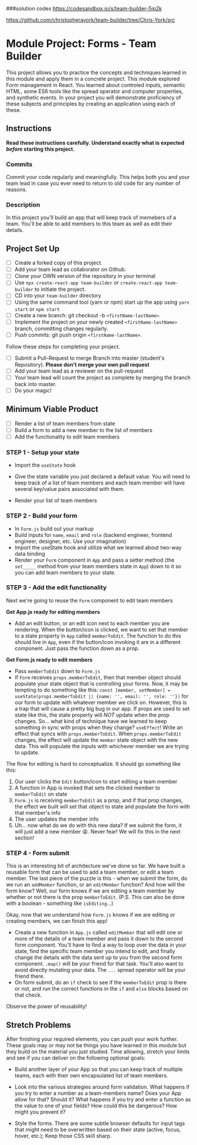 ###solution codes
https://codesandbox.io/s/team-builder-5jp2k

https://github.com/christopherayork/team-builder/tree/Chris-York/src

# Module Project: Forms - Team Builder

This project allows you to practice the concepts and techniques learned in this module and apply them in a concrete project. This module explored Form management in React. You learned about controled inputs, semantic HTML, some ES6 tools like the spread operator and computer properties, and synthetic events. In your project you will demonstrate proficiency of these subjects and principles by creating an application using each of these.

## Instructions

**Read these instructions carefully. Understand exactly what is expected _before_ starting this project.**

### Commits

Commit your code regularly and meaningfully. This helps both you and your team lead in case you ever need to return to old code for any number of reasons.

### Description

In this project you'll build an app that will keep track of memebers of a team. You'll be able to add members to this team as well as edit their details.

## Project Set Up

- [ ] Create a forked copy of this project.
- [ ] Add your team lead as collaborator on Github.
- [ ] Clone your OWN version of the repository in your terminal
- [ ] Use `npx create-react-app team-builder` or `create-react-app team-builder` to initiate the project.
- [ ] CD into your `team-builder` directory
- [ ] Using the same command tool (yarn or npm) start up the app using `yarn start` or `npm start`
- [ ] Create a new branch: git checkout -b `<firstName-lastName>`.
- [ ] Implement the project on your newly created `<firstName-lastName>` branch, committing changes regularly.
- [ ] Push commits: git push origin `<firstName-lastName>`.

Follow these steps for completing your project.

- [ ] Submit a Pull-Request to merge <firstName-lastName> Branch into master (student's Repository). **Please don't merge your own pull request**
- [ ] Add your team lead as a reviewer on the pull-request
- [ ] Your team lead will count the project as complete by merging the branch back into master.
- [ ] Do your magic!

## Minimum Viable Product

- [ ] Render a list of team members from state
- [ ] Build a form to add a new member to the list of members
- [ ] Add the functionality to edit team members

### STEP 1 - Setup your state

- Import the `useState` hook

- Give the state variable you just declared a default value. You will need to keep track of a list of team members and each team member will have several key/value pairs associated with them.

- Render your list of team members

### STEP 2 - Build your form

- In `Form.js` build out your markup
- Build inputs for `name`, `email` and `role` (backend engineer, frontend engineer, designer, etc. Use your imagination)
- Import the useState hook and utilize what we learned about two-way data binding
- Render your `Form` component in `App` and pass a setter method (the `set_____` method from your team members state in `App`) down to it so you can add team members to your state.

### STEP 3 - Add the edit functionality

Next we're going to reuse the `Form` component to edit team members

**Get App.js ready for editing members**
- Add an edit button, or an edit icon next to each member you are rendering. When the button/icon is clicked, we want to set that member to a state property in `App` called `memberToEdit`. The function to do this should live in `App`, even if the button/icon invoking it are in a different component. Just pass the function down as a prop.

**Get Form.js ready to edit members**
- Pass `memberToEdit` down to `Form.js`
- If `Form` receives `props.memberToEdit`, then that member object should populate your state object that is controlling your forms. Now, it may be tempting to do something like this: `const [member, setMember] = useState(props.memberToEdit || {name: '', email: '', role: ''})` for our form to update with whatever member we click on. However, this is a trap that will cause a pretty big bug in our app. If props are used to set state like this, the state property will _NOT_ update when the prop changes. So... what kind of technique have we learned to keep something in sync with props when they change? `useEffect`! Write an effect that syncs with `props.memberToEdit`. When `props.memberToEdit` changes, the effect will update the `member` state object with the new data. This will populate the inputs with whichever member we are trying to update.

The flow for editing is hard to conceptualize. It should go something like this:

1. Our user clicks the `Edit` button/icon to start editing a team member
1. A function in App is invoked that sets the clicked member to `memberToEdit` on state
1. `Form.js` is receiving `memberToEdit` as a prop, and if that prop changes, the effect we built will set that object to state and populate the form with that member's info
1. The user updates the member info
1. Uh... now what do we do with this new data? If we submit the form, it will just add a new member 😫. Never fear! We will fix this in the next section!

### STEP 4 - Form submit


This is an interesting bit of architecture we've done so far. We have built a reusable form that can be used to add a team member, or edit a team member. The last piece of the puzzle is this - when we submit the form, do we run an `addMember` function, or an `editMember` function? And how will the form know? Well, our form knows if we are editing a team member by whether or not there is the prop `memberToEdit`. (P.S. This can also be done with a boolean - something like `isEditing`...)

Okay, now that we understand how `Form.js` knows if we are editing or creating members, we can finish this app!

- Create a new function in `App.js` called `editMember` that will edit one or more of the details of a team member and pass it down to the second form component. You'll have to find a way to loop over the data in your state, find the specific team member you intend to edit, and finally change the details with the data sent up to you from the second form component. `.map()` will be your friend for that task. You'll also want to avoid directly mutating your data. The `...` spread operator will be your friend there.
- On form submit, do an `if` check to see if the `memberToEdit` prop is there or not, and run the correct functions in the `if` and `else` blocks based on that check.

Observe the power of reusability!

## Stretch Problems

After finishing your required elements, you can push your work further. These goals may or may not be things you have learned in this module but they build on the material you just studied. Time allowing, stretch your limits and see if you can deliver on the following optional goals:

- Build another layer of your App so that you can keep track of multiple teams, each with their own encapsulated list of team members.

- Look into the various strategies around form validation. What happens if you try to enter a number as a team-members name? Does your App allow for that? Should it? What happens if you try and enter a function as the value to one of your fields? How could this be dangerous? How might you prevent it?

- Style the forms. There are some subtle browser defaults for input tags that might need to be overwritten based on their state (active, focus, hover, etc.); Keep those CSS skill sharp.
